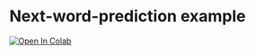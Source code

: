 # Next-word-prediction example


[![Open In Colab](https://colab.research.google.com/assets/colab-badge.svg)](https://colab.research.google.com/github/bgagl/next-word-example-nb/blob/main/next-word-prediction.ipynb)
